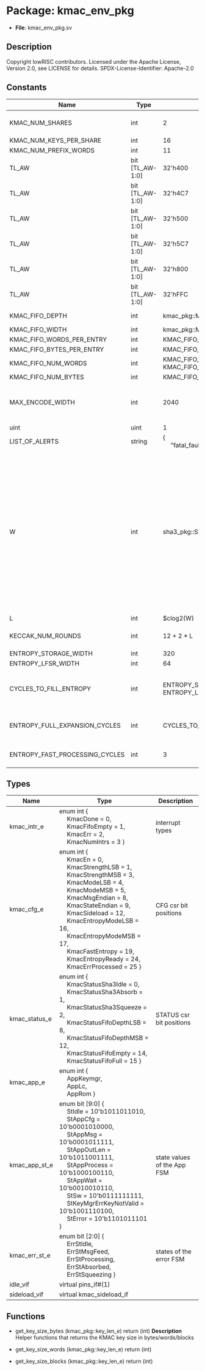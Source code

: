# Package: kmac_env_pkg

- **File**: kmac_env_pkg.sv
## Description

 Copyright lowRISC contributors.
 Licensed under the Apache License, Version 2.0, see LICENSE for details.
 SPDX-License-Identifier: Apache-2.0


## Constants

| Name                           | Type            | Value                                               | Description                                                                                                                                                                                                                                                                                                                                                                                                                            |
| ------------------------------ | --------------- | --------------------------------------------------- | -------------------------------------------------------------------------------------------------------------------------------------------------------------------------------------------------------------------------------------------------------------------------------------------------------------------------------------------------------------------------------------------------------------------------------------- |
| KMAC_NUM_SHARES                | int             | 2                                                   |  parameters  max number of shares in design                                                                                                                                                                                                                                                                                                                                                                                            |
| KMAC_NUM_KEYS_PER_SHARE        | int             | 16                                                  |                                                                                                                                                                                                                                                                                                                                                                                                                                        |
| KMAC_NUM_PREFIX_WORDS          | int             | 11                                                  |                                                                                                                                                                                                                                                                                                                                                                                                                                        |
| TL_AW                          | bit [TL_AW-1:0] | 32'h400                                             |  share1 of the 1600-bit KMAC state memory                                                                                                                                                                                                                                                                                                                                                                                              |
| TL_AW                          | bit [TL_AW-1:0] | 32'h4C7                                             |                                                                                                                                                                                                                                                                                                                                                                                                                                        |
| TL_AW                          | bit [TL_AW-1:0] | 32'h500                                             |  share2 of the 1600-bit KMAC state memory                                                                                                                                                                                                                                                                                                                                                                                              |
| TL_AW                          | bit [TL_AW-1:0] | 32'h5C7                                             |                                                                                                                                                                                                                                                                                                                                                                                                                                        |
| TL_AW                          | bit [TL_AW-1:0] | 32'h800                                             |  base and end addresses of the KAMC message FIFO.                                                                                                                                                                                                                                                                                                                                                                                      |
| TL_AW                          | bit [TL_AW-1:0] | 32'hFFC                                             |                                                                                                                                                                                                                                                                                                                                                                                                                                        |
| KMAC_FIFO_DEPTH                | int             | kmac_pkg::MsgFifoDepth                              |  width and depth of the msgfifo                                                                                                                                                                                                                                                                                                                                                                                                        |
| KMAC_FIFO_WIDTH                | int             | kmac_pkg::MsgWidth                                  |                                                                                                                                                                                                                                                                                                                                                                                                                                        |
| KMAC_FIFO_WORDS_PER_ENTRY      | int             | KMAC_FIFO_WIDTH / TL_DW                             |                                                                                                                                                                                                                                                                                                                                                                                                                                        |
| KMAC_FIFO_BYTES_PER_ENTRY      | int             | KMAC_FIFO_WIDTH / 8                                 |                                                                                                                                                                                                                                                                                                                                                                                                                                        |
| KMAC_FIFO_NUM_WORDS            | int             | KMAC_FIFO_DEPTH * KMAC_FIFO_WORDS_PER_ENTRY         |                                                                                                                                                                                                                                                                                                                                                                                                                                        |
| KMAC_FIFO_NUM_BYTES            | int             | KMAC_FIFO_NUM_WORDS * 4                             |                                                                                                                                                                                                                                                                                                                                                                                                                                        |
| MAX_ENCODE_WIDTH               | int             | 2040                                                |  Represents the max bit-width of some value to be encoded with either  `right_encode()` or `left_encode()`.                                                                                                                                                                                                                                                                                                                            |
| uint                           | uint            | 1                                                   |  alerts                                                                                                                                                                                                                                                                                                                                                                                                                                |
| LIST_OF_ALERTS                 | string          | {<br><span style="padding-left:20px">"fatal_fault"} |                                                                                                                                                                                                                                                                                                                                                                                                                                        |
| W                              | int             | sha3_pkg::StateW / 25                               | ///////////////////////////  Timing Model Parameters // ///////////////////////////  Will include information related to both the keccak datapath and the entropy system,  as both directly relate to how many cycles a given hash operation will take  Existing parameters:<br>  sha3_pkg::MsgWidth = 64 -> width of internal datapath<br>  sha3_pkg::StateW = 1600 -> represents width of Keccak state  keccak datapath (lane) size  |
| L                              | int             | $clog2(W)                                           |  log_2(W)                                                                                                                                                                                                                                                                                                                                                                                                                              |
| KECCAK_NUM_ROUNDS              | int             | 12 + 2 * L                                          |  number of rounds performed by keccak logic                                                                                                                                                                                                                                                                                                                                                                                            |
| ENTROPY_STORAGE_WIDTH          | int             | 320                                                 |                                                                                                                                                                                                                                                                                                                                                                                                                                        |
| ENTROPY_LFSR_WIDTH             | int             | 64                                                  |                                                                                                                                                                                                                                                                                                                                                                                                                                        |
| CYCLES_TO_FILL_ENTROPY         | int             | ENTROPY_STORAGE_WIDTH / ENTROPY_LFSR_WIDTH          |  After seeding lfsr, internal entropy_storage is filled up in 5 cycles,  ENTROPY_LFSR_WIDTH bits per cycles                                                                                                                                                                                                                                                                                                                            |
| ENTROPY_FULL_EXPANSION_CYCLES  | int             | CYCLES_TO_FILL_ENTROPY + 2                          |  7 cycles total:                                     5 cycles        + 2 cycles (latch/consume entropy)                                                                                                                                                                                                                                                                                                                                |
| ENTROPY_FAST_PROCESSING_CYCLES | int             | 3                                                   |  3 cycles total:                         1 cycle, entropy is reused + 2 cycles (latch/consume)                                                                                                                                                                                                                                                                                                                                         |
## Types

| Name          | Type                                                                                                                                                                                                                                                                                                                                                                                                                                                                                                                                                                                                                                                                                                                                                                                                                       | Description                   |
| ------------- | -------------------------------------------------------------------------------------------------------------------------------------------------------------------------------------------------------------------------------------------------------------------------------------------------------------------------------------------------------------------------------------------------------------------------------------------------------------------------------------------------------------------------------------------------------------------------------------------------------------------------------------------------------------------------------------------------------------------------------------------------------------------------------------------------------------------------- | ----------------------------- |
| kmac_intr_e   | enum int {<br><span style="padding-left:20px">     KmacDone = 0,<br><span style="padding-left:20px">     KmacFifoEmpty = 1,<br><span style="padding-left:20px">     KmacErr = 2,<br><span style="padding-left:20px">     KmacNumIntrs = 3   }                                                                                                                                                                                                                                                                                                                                                                                                                                                                                                                                                                              |  interrupt types              |
| kmac_cfg_e    | enum int {<br><span style="padding-left:20px">     KmacEn = 0,<br><span style="padding-left:20px">     KmacStrengthLSB = 1,<br><span style="padding-left:20px">     KmacStrengthMSB = 3,<br><span style="padding-left:20px">     KmacModeLSB = 4,<br><span style="padding-left:20px">     KmacModeMSB = 5,<br><span style="padding-left:20px"> KmacMsgEndian = 8,<br><span style="padding-left:20px">     KmacStateEndian = 9,<br><span style="padding-left:20px">     KmacSideload = 12,<br><span style="padding-left:20px">     KmacEntropyModeLSB = 16,<br><span style="padding-left:20px">     KmacEntropyModeMSB = 17,<br><span style="padding-left:20px">     KmacFastEntropy = 19,<br><span style="padding-left:20px">     KmacEntropyReady = 24,<br><span style="padding-left:20px">     KmacErrProcessed = 25   } |  CFG csr bit positions        |
| kmac_status_e | enum int {<br><span style="padding-left:20px">     KmacStatusSha3Idle = 0,<br><span style="padding-left:20px">     KmacStatusSha3Absorb = 1,<br><span style="padding-left:20px">     KmacStatusSha3Squeeze = 2,<br><span style="padding-left:20px">     KmacStatusFifoDepthLSB = 8,<br><span style="padding-left:20px">     KmacStatusFifoDepthMSB = 12,<br><span style="padding-left:20px">     KmacStatusFifoEmpty = 14,<br><span style="padding-left:20px">     KmacStatusFifoFull = 15   }                                                                                                                                                                                                                                                                                                                             |  STATUS csr bit positions     |
| kmac_app_e    | enum int {<br><span style="padding-left:20px">     AppKeymgr,<br><span style="padding-left:20px">     AppLc,<br><span style="padding-left:20px">     AppRom   }                                                                                                                                                                                                                                                                                                                                                                                                                                                                                                                                                                                                                                                            |                               |
| kmac_app_st_e | enum bit [9:0] {<br><span style="padding-left:20px">     StIdle                  = 10'b1011011010,<br><span style="padding-left:20px">     StAppCfg                = 10'b0001010000,<br><span style="padding-left:20px">     StAppMsg                = 10'b0001011111,<br><span style="padding-left:20px">     StAppOutLen             = 10'b1011001111,<br><span style="padding-left:20px">     StAppProcess            = 10'b1000100110,<br><span style="padding-left:20px">     StAppWait               = 10'b0010010110,<br><span style="padding-left:20px">     StSw                    = 10'b0111111111,<br><span style="padding-left:20px">     StKeyMgrErrKeyNotValid  = 10'b1001110100,<br><span style="padding-left:20px">     StError                 = 10'b1101011101   }                                      |  state values of the App FSM  |
| kmac_err_st_e | enum bit [2:0] {<br><span style="padding-left:20px">     ErrStIdle,<br><span style="padding-left:20px">     ErrStMsgFeed,<br><span style="padding-left:20px">     ErrStProcessing,<br><span style="padding-left:20px">     ErrStAbsorbed,<br><span style="padding-left:20px">     ErrStSqueezing   }                                                                                                                                                                                                                                                                                                                                                                                                                                                                                                                       |  states of the error FSM      |
| idle_vif      | virtual pins_if#(1)                                                                                                                                                                                                                                                                                                                                                                                                                                                                                                                                                                                                                                                                                                                                                                                                        |                               |
| sideload_vif  | virtual kmac_sideload_if                                                                                                                                                                                                                                                                                                                                                                                                                                                                                                                                                                                                                                                                                                                                                                                                   |                               |
## Functions
- get_key_size_bytes <font id="function_arguments">(kmac_pkg::key_len_e)</font> <font id="function_return">return (int)</font>
**Description**
 Helper functions that returns the KMAC key size in bytes/words/blocks

- get_key_size_words <font id="function_arguments">(kmac_pkg::key_len_e)</font> <font id="function_return">return (int)</font>
- get_key_size_blocks <font id="function_arguments">(kmac_pkg::key_len_e)</font> <font id="function_return">return (int)</font>
